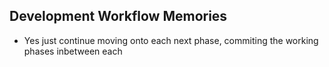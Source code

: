 ## Development Workflow Memories
- Yes just continue moving onto each next phase, commiting the working phases inbetween each